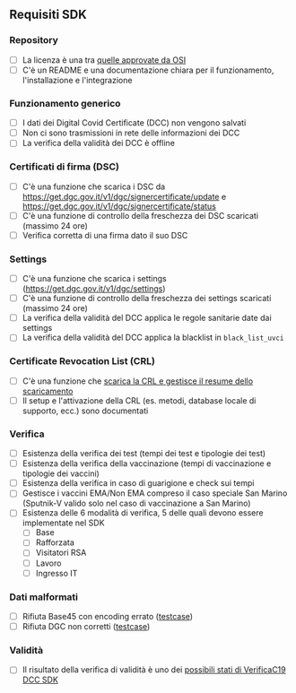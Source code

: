 ## Requisiti SDK

### Repository
- [ ] La licenza è una tra [quelle approvate da OSI](https://opensource.org/licenses) 
- [ ] C'è un README e una documentazione chiara per il funzionamento, l'installazione e l'integrazione

### Funzionamento generico
- [ ] I dati dei Digital Covid Certificate (DCC) non vengono salvati 
- [ ] Non ci sono trasmissioni in rete delle informazioni dei DCC
- [ ] La verifica della validità dei DCC è offline

### Certificati di firma (DSC)
- [ ] C'è una funzione che scarica i DSC da https://get.dgc.gov.it/v1/dgc/signercertificate/update e https://get.dgc.gov.it/v1/dgc/signercertificate/status
- [ ] C'è una funzione di controllo della freschezza dei DSC scaricati (massimo 24 ore)
- [ ] Verifica corretta di una firma dato il suo DSC

### Settings
- [ ] C'è una funzione che scarica i settings (https://get.dgc.gov.it/v1/dgc/settings)
- [ ] C'è una funzione di controllo della freschezza dei settings scaricati (massimo 24 ore)
- [ ] La verifica della validità del DCC applica le regole sanitarie date dai settings
- [ ] La verifica della validità del DCC applica la blacklist in `black_list_uvci`

### Certificate Revocation List (CRL)
- [ ] C'è una funzione che [scarica la CRL e gestisce il resume dello scaricamento](https://github.com/ministero-salute/it-dgc-documentation/blob/master/DRL.md#documentazione)
- [ ] Il setup e l'attivazione della CRL (es. metodi, database locale di supporto, ecc.) sono documentati

### Verifica
- [ ] Esistenza della verifica dei test (tempi dei test e tipologie dei test)
- [ ] Esistenza della verifica della vaccinazione (tempi di vaccinazione e tipologie dei vaccini)
- [ ] Esistenza della verifica in caso di guarigione e check sui tempi
- [ ] Gestisce i vaccini EMA/Non EMA compreso il caso speciale San Marino (Sputnik-V valido solo nel caso di vaccinazione a San Marino)
- [ ] Esistenza delle 6 modalità di verifica, 5 delle quali devono essere implementate nel SDK
    - [ ] Base
    - [ ] Rafforzata
    - [ ] Visitatori RSA
    - [ ] Lavoro
    - [ ] Ingresso IT

### Dati malformati
- [ ] Rifiuta Base45 con encoding errato ([testcase](https://github.com/eu-digital-green-certificates/dgc-testdata/blob/main/common/2DCode/raw/B1.json))
- [ ] Rifiuta DGC non corretti ([testcase](https://github.com/eu-digital-green-certificates/dgc-testdata/blob/main/common/2DCode/raw/DGC1.json))

### Validità
- [ ] Il risultato della verifica di validità è uno dei [possibili stati di VerificaC19 DCC SDK](https://github.com/ministero-salute/it-dgc-verificac19-sdk-android/blob/develop/sdk/src/main/java/it/ministerodellasalute/verificaC19sdk/model/CertificateStatus.kt#L29-L37)
